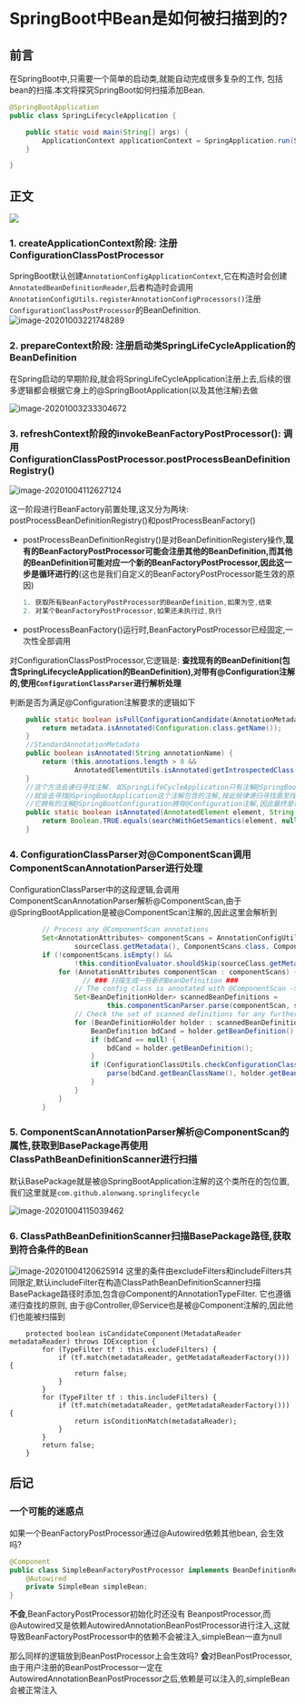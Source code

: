# SpringBoot中Bean是如何被扫描到的?

## 前言

在SpringBoot中,只需要一个简单的启动类,就能自动完成很多复杂的工作, 包括bean的扫描.本文将探究SpringBoot如何扫描添加Bean.

```java
@SpringBootApplication
public class SpringLifecycleApplication {

    public static void main(String[] args) {
        ApplicationContext applicationContext = SpringApplication.run(SpringLifecycleApplication.class, args);
    }

}
```

## 正文

![](img/SpringBoot-bean.png)

### 1. createApplicationContext阶段: 注册ConfigurationClassPostProcessor
SpringBoot默认创建`AnnotationConfigApplicationContext`,它在构造时会创建`AnnotatedBeanDefinitionReader`,后者构造时会调用`AnnotationConfigUtils.registerAnnotationConfigProcessors()`注册`ConfigurationClassPostProcessor`的BeanDefinition.
![image-20201003221748289](img/SpringBoot-beanDefinition.png)

### 2. prepareContext阶段: 注册启动类SpringLifeCycleApplication的BeanDefinition

在Spring启动的早期阶段,就会将SpringLifeCycleApplication注册上去,后续的很多逻辑都会根据它身上的@SpringBootApplication(以及其他注解)去做

![image-20201003233304672](img/SpringBoot-bean-1.png)

### 3. refreshContext阶段的invokeBeanFactoryPostProcessor(): 调用ConfigurationClassPostProcessor.postProcessBeanDefinitionRegistry()

![image-20201004112627124](img/SpringBoot-bean-2.png)


这一阶段进行BeanFactory前置处理,这又分为两块: postProcessBeanDefinitionRegistry()和postProcessBeanFactory()

* postProcessBeanDefinitionRegistry()是对BeanDefinitionRegistery操作,**现有的BeanFactoryPostProcessor可能会注册其他的BeanDefinition,而其他的BeanDefinition可能对应一个新的BeanFactoryPostProcessor,因此这一步是循环进行的**(这也是我们自定义的BeanFactoryPostProcessor能生效的原因)

  ```java
  1. 获取所有BeanFactoryPostProcessor的BeanDefinition,如果为空,结束
  2. 对某个BeanFactoryPostProcessor,如果还未执行过,执行
  ```
* postProcessBeanFactory()运行时,BeanFactoryPostProcessor已经固定,一次性全部调用


对ConfigurationClassPostProcessor,它逻辑是: **查找现有的BeanDefinition(包含SpringLifecycleApplication的BeanDefinition),对带有@Configuration注解的,使用`ConfigurationClassParser`进行解析处理**

判断是否为满足@Configuration注解要求的逻辑如下

```java
	public static boolean isFullConfigurationCandidate(AnnotationMetadata metadata) {
		return metadata.isAnnotated(Configuration.class.getName());
	}
	//StandardAnnotationMetadata
	public boolean isAnnotated(String annotationName) {
		return (this.annotations.length > 0 &&
				AnnotatedElementUtils.isAnnotated(getIntrospectedClass(), annotationName));
	}
	//这个方法会递归寻找注解. 如SpringLifeCycleApplication只有注解@SpringBootApplication,没找到@Configuration
	//就会去寻找@SpringBootApplication这个注解包含的注解,按此规律递归寻找直至找到或者递归终止,对于@SpringBootApplication  
    //它拥有的注解@SpringBootConfiguration拥有@Configuration注解,因此最终是符合条件的
	public static boolean isAnnotated(AnnotatedElement element, String annotationName) {
		return Boolean.TRUE.equals(searchWithGetSemantics(element, null, annotationName, alwaysTrueAnnotationProcessor));
	}
```

### 4. ConfigurationClassParser对@ComponentScan调用ComponentScanAnnotationParser进行处理

ConfigurationClassParser中的这段逻辑,会调用ComponentScanAnnotationParser解析@ComponentScan,由于@SpringBootApplication是被@ComponentScan注解的,因此这里会解析到

```java
		// Process any @ComponentScan annotations
		Set<AnnotationAttributes> componentScans = AnnotationConfigUtils.attributesForRepeatable(
				sourceClass.getMetadata(), ComponentScans.class, ComponentScan.class);
		if (!componentScans.isEmpty() &&
				!this.conditionEvaluator.shouldSkip(sourceClass.getMetadata(), ConfigurationPhase.REGISTER_BEAN)) {
			for (AnnotationAttributes componentScan : componentScans) {
                  // ### 扫描生成一些新的BeanDefinition ### 	
				// The config class is annotated with @ComponentScan -> perform the scan immediately
				Set<BeanDefinitionHolder> scannedBeanDefinitions =
						this.componentScanParser.parse(componentScan, sourceClass.getMetadata().getClassName());
				// Check the set of scanned definitions for any further config classes and parse recursively if needed
				for (BeanDefinitionHolder holder : scannedBeanDefinitions) {
					BeanDefinition bdCand = holder.getBeanDefinition().getOriginatingBeanDefinition();
					if (bdCand == null) {
						bdCand = holder.getBeanDefinition();
					}
					if (ConfigurationClassUtils.checkConfigurationClassCandidate(bdCand, this.metadataReaderFactory)) {
						parse(bdCand.getBeanClassName(), holder.getBeanName());
					}
				}
			}
		}
```

### 5. ComponentScanAnnotationParser解析@ComponentScan的属性,获取到BasePackage再使用ClassPathBeanDefinitionScanner进行扫描

默认BasePackage就是被@SpringBootApplication注解的这个类所在的包位置,我们这里就是`com.github.alonwang.springlifecycle`

![image-20201004115039462](img/SpringBoot-bean-3.png)

### 6. ClassPathBeanDefinitionScanner扫描BasePackage路径,获取到符合条件的Bean
![image-20201004120625914](img/SpringBoot-bean-4.png)
这里的条件由excludeFilters和includeFilters共同限定,默认includeFilter在构造ClassPathBeanDefinitionScanner扫描BasePackage路径时添加,包含@Component的AnnotationTypeFilter. 它也遵循递归查找的原则, 由于@Controller,@Service也是被@Component注解的,因此他们也能被扫描到
```
	protected boolean isCandidateComponent(MetadataReader metadataReader) throws IOException {
		for (TypeFilter tf : this.excludeFilters) {
			if (tf.match(metadataReader, getMetadataReaderFactory())) {
				return false;
			}
		}
		for (TypeFilter tf : this.includeFilters) {
			if (tf.match(metadataReader, getMetadataReaderFactory())) {
				return isConditionMatch(metadataReader);
			}
		}
		return false;
	}
```


## 后记
### 一个可能的迷惑点
如果一个BeanFactoryPostProcessor通过@Autowired依赖其他bean,  会生效吗?
```java
@Component
public class SimpleBeanFactoryPostProcessor implements BeanDefinitionRegistryPostProcessor {
    @Autowired
    private SimpleBean simpleBean;
}
```
**不会**,BeanFactoryPostProcessor初始化时还没有 BeanpostProcessor,而@Autowired又是依赖AutowiredAnnotationBeanPostProcessor进行注入,这就导致BeanFactoryPostProcessor中的依赖不会被注入,simpleBean一直为null

那么同样的逻辑放到BeanPostProcessor上会生效吗?
**会**对BeanPostProcessor,由于用户注册的BeanPostProcessor一定在AutowiredAnnotationBeanPostProcessor之后,依赖是可以注入的,simpleBean会被正常注入




